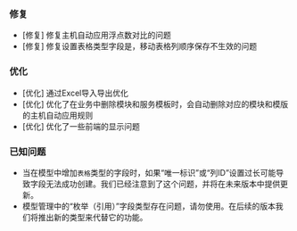 ### 修复

- [修复] 修复主机自动应用浮点数对比的问题
- [修复] 修复设置表格类型字段是，移动表格列顺序保存不生效的问题

### 优化

- [优化] 通过Excel导入导出优化
- [优化] 优化了在业务中删除模块和服务模板时，会自动删除对应的模块和模版的主机自动应用规则
- [优化] 优化了一些前端的显示问题

### 已知问题

- 当在模型中增加`表格`类型的字段时，如果“唯一标识”或“列ID”设置过长可能导致字段无法成功创建。我们已经注意到了这个问题，并将在未来版本中提供更新。
- 模型管理中的“枚举（引用）”字段类型存在问题，请勿使用。在后续的版本我们将推出新的类型来代替它的功能。
